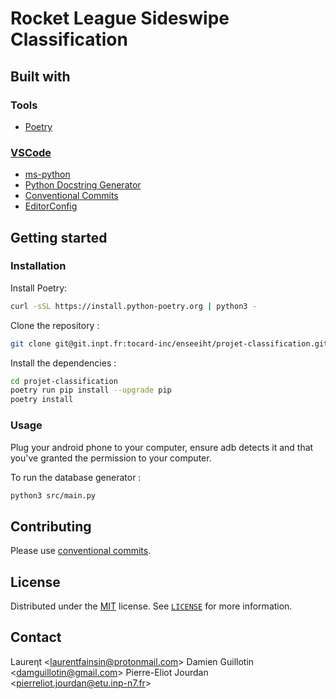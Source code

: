 # Rocket League Sideswipe Classification

## Built with

### Tools

- [Poetry](https://python-poetry.org/)

### [VSCode](https://code.visualstudio.com/)

- [ms-python](https://marketplace.visualstudio.com/items?itemName=ms-python.python)
- [Python Docstring Generator](https://marketplace.visualstudio.com/items?itemName=njpwerner.autodocstring)
- [Conventional Commits](https://marketplace.visualstudio.com/items?itemName=vivaxy.vscode-conventional-commits)
- [EditorConfig](https://marketplace.visualstudio.com/items?itemName=EditorConfig.EditorConfig)

## Getting started

### Installation

Install Poetry:
```bash
curl -sSL https://install.python-poetry.org | python3 -
```

Clone the repository :
```bash
git clone git@git.inpt.fr:tocard-inc/enseeiht/projet-classification.git
```

Install the dependencies :

```bash
cd projet-classification
poetry run pip install --upgrade pip
poetry install
```

### Usage

Plug your android phone to your computer, ensure adb detects it and that you've granted the permission to your computer.

To run the database generator :
```bash
python3 src/main.py
```

## Contributing

Please use [conventional commits](https://www.conventionalcommits.org/).

## License

Distributed under the [MIT](https://choosealicense.com/licenses/mit/) license.
See [`LICENSE`](https://git.inpt.fr/fainsil/booplaysgba/-/blob/master/LICENSE) for more information.

## Contact

Laureηt \<[laurentfainsin@protonmail.com](mailto:laurentfainsin@protonmail.com)\>
Damien Guillotin  \<[damguillotin@gmail.com](mailto:damguillotin@gmail.com)\>
Pierre-Eliot Jourdan \<[pierreliot.jourdan@etu.inp-n7.fr](mailto:pierreliot.jourdan@etu.inp-n7.fr)\>
